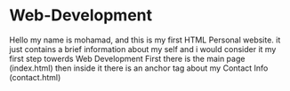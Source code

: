 # Web-Development
Hello my name is mohamad, and this is my first HTML Personal website.
it just contains a brief information about my self and i would consider it my first step towerds Web Development
First there is the main page (index.html) then inside it there is an anchor tag about my Contact Info (contact.html)
